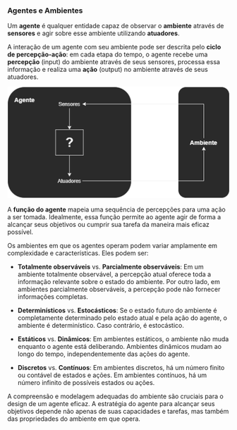 ### Agentes e Ambientes

Um **agente** é qualquer entidade capaz de observar o **ambiente** através de **sensores** e agir sobre esse ambiente utilizando **atuadores**.

A interação de um agente com seu ambiente pode ser descrita pelo **ciclo de percepção-ação**: em cada etapa do tempo, o agente recebe uma **percepção** (input) do ambiente através de seus sensores, processa essa informação e realiza uma **ação** (output) no ambiente através de seus atuadores.

![Ciclo de Percepção-Ação](../../recursos/agent.png)

A **função do agente** mapeia uma sequência de percepções para uma ação a ser tomada. Idealmente, essa função permite ao agente agir de forma a alcançar seus objetivos ou cumprir sua tarefa da maneira mais eficaz possível.

Os ambientes em que os agentes operam podem variar amplamente em complexidade e características. Eles podem ser:

- **Totalmente observáveis** vs. **Parcialmente observáveis**: Em um ambiente totalmente observável, a percepção atual oferece toda a informação relevante sobre o estado do ambiente. Por outro lado, em ambientes parcialmente observáveis, a percepção pode não fornecer informações completas.

- **Determinísticos** vs. **Estocásticos**: Se o estado futuro do ambiente é completamente determinado pelo estado atual e pela ação do agente, o ambiente é determinístico. Caso contrário, é estocástico.

- **Estáticos** vs. **Dinâmicos**: Em ambientes estáticos, o ambiente não muda enquanto o agente está deliberando. Ambientes dinâmicos mudam ao longo do tempo, independentemente das ações do agente.

- **Discretos** vs. **Contínuos**: Em ambientes discretos, há um número finito ou contável de estados e ações. Em ambientes contínuos, há um número infinito de possíveis estados ou ações.

A compreensão e modelagem adequadas do ambiente são cruciais para o design de um agente eficaz. A estratégia do agente para alcançar seus objetivos depende não apenas de suas capacidades e tarefas, mas também das propriedades do ambiente em que opera.

